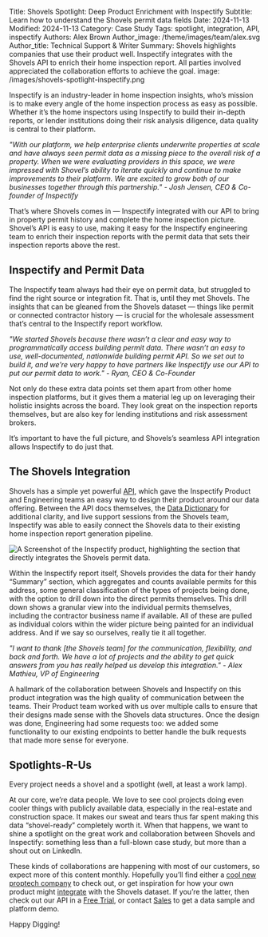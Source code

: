 Title: Shovels Spotlight: Deep Product Enrichment with Inspectify
Subtitle: Learn how to understand the Shovels permit data fields
Date: 2024-11-13
Modified: 2024-11-13
Category: Case Study
Tags: spotlight, integration, API, inspectify
Authors: Alex Brown
Author_image: /theme/images/team/alex.svg
Author_title: Technical Support & Writer
Summary: Shovels highlights companies that use their product well. Inspectify integrates with the Shovels API to enrich their home inspection report. All parties involved appreciated the collaboration efforts to achieve the goal.
image: /images/shovels-spotlight-inspectify.png

Inspectify is an industry-leader in home inspection insights, who’s mission is to make every angle of the home inspection process as easy as possible. Whether it’s the home inspectors using Inspectify to build their in-depth reports, or lender institutions doing their risk analysis diligence, data quality is central to their platform. 

*"With our platform, we help enterprise clients underwrite properties at scale and have always seen permit data as a missing piece to the overall risk of a property. When we were evaluating providers in this space, we were impressed with Shovel’s ability to iterate quickly and continue to make improvements to their platform. We are excited to grow both of our businesses together through this partnership." - Josh Jensen, CEO & Co-founder of Inspectify*

That’s where Shovels comes in — Inspectify integrated with our API to bring in property permit history and complete the home inspection picture. Shovel’s API is easy to use, making it easy for the Inspectify engineering team to enrich their inspection reports with the permit data that sets their inspection reports above the rest.

## Inspectify and Permit Data

The Inspectify team always had their eye on permit data, but struggled to find the right source or integration fit. That is, until they met Shovels. The insights that can be gleaned from the Shovels dataset — things like permit or connected contractor history — is crucial for the wholesale assessment that’s central to the Inspectify report workflow.

*"We started Shovels because there wasn’t a clear and easy way to programmatically access building permit data. There wasn’t an easy to use, well-documented, nationwide building permit API. So we set out to build it, and we’re very happy to have partners like Inspectify use our API to put our permit data to work." - Ryan, CEO & Co-Founder*

Not only do these extra data points set them apart from other home inspection platforms, but it gives them a material leg up on leveraging their holistic insights across the board. They look great on the inspection reports themselves, but are also key for lending institutions and risk assessment brokers.

It’s important to have the full picture, and Shovels’s seamless API integration allows Inspectify to do just that. 

## The Shovels Integration

Shovels has a simple yet powerful [API](https://www.shovels.ai/api), which gave the Inspectify Product and Engineering teams an easy way to design their product around our data offering. Between the API docs themselves, the [Data Dictionary](https://docs.google.com/spreadsheets/d/1qiIxx37_-6vGfGp2i5pXv4w2FdsLsShjCqSVO5v6OMQ/edit?gid=1818227349#gid=1818227349) for additional clarity, and live support sessions from the Shovels team, Inspectify was able to easily connect the Shovels data to their existing home inspection report generation pipeline.

![A Screenshot of the Inspectify product, highlighting the section that directly integrates the Shovels permit data.](/images/inspectify-spotlight-report-summary.png)

Within the Inspectify report itself, Shovels provides the data for their handy “Summary” section, which aggregates and counts available permits for this address, some general classification of the types of projects being done, with the option to drill down into the direct permits themselves. This drill down shows a granular view into the individual permits themselves, including the contractor business name if available. All of these are pulled as individual colors within the wider picture being painted for an individual address. And if we say so ourselves, really tie it all together. 

*"I want to thank [the Shovels team] for the communication, flexibility, and back and forth. We have a lot of projects and the ability to get quick answers from you has really helped us develop this integration." - Alex Mathieu, VP of Engineering*

A hallmark of the collaboration between Shovels and Inspectify on this product integration was the high quality of communication between the teams. Their Product team worked with us over multiple calls to ensure that their designs made sense with the Shovels data structures. Once the design was done, Engineering had some requests too: we added some functionality to our existing endpoints to better handle the bulk requests that made more sense for everyone.

## Spotlights-R-Us

Every project needs a shovel and a spotlight (well, at least a work lamp).

At our core, we’re data people. We love to see cool projects doing even cooler things with publicly available data, especially in the real-estate and construction space. It makes our sweat and tears thus far spent making this data “shovel-ready” completely worth it. When that happens, we want to shine a spotlight on the great work and collaboration between Shovels and Inspectify: something less than a full-blown case study, but more than a shout out on LinkedIn.

These kinds of collaborations are happening with most of our customers, so expect more of this content monthly. Hopefully you’ll find either a [cool new proptech company](https://www.inspectify.com/) to check out, or get inspiration for how your own product might [integrate](https://www.shovels.ai/api) with the Shovels dataset. If you’re the latter, then check out our API in a [Free Trial](https://app.shovels.ai), or contact [Sales](mailto:sales@shovels.ai) to get a data sample and platform demo.

Happy Digging!
